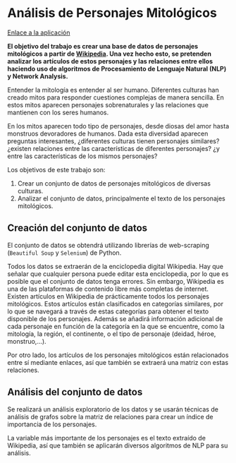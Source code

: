 # Análisis de Personajes Mitológicos

[Enlace a la aplicación](https://app.powerbi.com/view?r=eyJrIjoiNzhhMjFkM2ItNDRiYS00YWEzLTljODItNjI1NWZiZWU5NWUyIiwidCI6IjcxYmIzNDU4LWQ3NWYtNDcxNi1hNWNiLTY0N2NkYWNiYzBhZiIsImMiOjh9&pageName=ReportSection1770ce719e63217f1c1f)

**El objetivo del trabajo es crear una base de datos de personajes mitológicos a partir de [Wikipedia](https://es.wikipedia.org/wiki/Wikipedia:Portada). Una vez hecho esto, se pretenden analizar los artículos de estos personajes y las relaciones entre ellos haciendo uso de algoritmos de Procesamiento de Lenguaje Natural (NLP) y Network Analysis.**

Entender la mitología es entender al ser humano. Diferentes culturas han creado mitos para responder cuestiones complejas de manera sencilla. En estos mitos aparecen personajes sobrenaturales y las relaciones que mantienen con los seres humanos.

En los mitos aparecen todo tipo de personajes, desde diosas del amor hasta monstruos devoradores de humanos. Dada esta diversidad aparecen preguntas interesantes, ¿diferentes culturas tienen personajes similares? ¿existen relaciones entre las características de diferentes personajes? ¿y entre las características de los mismos personajes?

Los objetivos de este trabajo son:

1. Crear un conjunto de datos de personajes mitológicos de diversas culturas.
2. Analizar el conjunto de datos, principalmente el texto de los personajes mitológicos.

## Creación del conjunto de datos

El conjunto de datos se obtendrá utilizando librerías de web-scraping (`Beautiful Soup` y `Selenium`) de Python.  

Todos los datos se extraerán de la enciclopedia digital Wikipedia. Hay que señalar que cualquier persona puede editar esta enciclopedia, por lo que es posible que el conjunto de datos tenga errores. Sin embargo, Wikipedia es una de las plataformas de contenido libre más completas de internet.  
Existen artículos en Wikipedia de prácticamente todos los personajes mitológicos. Estos artículos están clasificados en categorías similares, por lo que se navegará a través de estas categorías para obtener el texto disponible de los personajes. Además se añadirá información adicional de cada personaje en función de la categoría en la que se encuentre, como la mitología, la región, el continente, o el tipo de personaje (deidad, héroe, monstruo,...).  

Por otro lado, los artículos de los personajes mitológicos están relacionados entre sí mediante enlaces, así que también se extraerá una matriz con estas relaciones.  

## Análisis del conjunto de datos

Se realizará un análisis exploratorio de los datos y se usarán técnicas de análisis de grafos sobre la matriz de relaciones para crear un índice de importancia de los personajes.  

La variable más importante de los personajes es el texto extraído de Wikipedia, así que también se aplicarán diversos algoritmos de NLP para su análisis.

